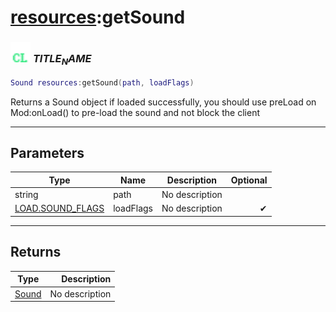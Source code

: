# [resources](../resources/README.md):getSound

### <img src="../../.gitbook/assets/client.png" width="32" height="32" /> $TITLE_NAME$

```lua
Sound resources:getSound(path, loadFlags)
```

Returns a Sound object if loaded successfully, you should use preLoad on Mod:onLoad() to pre-load the sound and not block the client<br>

-----------------
## Parameters

| Type   | Name | Description | Optional |
| ------ | ---- | ----------- | -------: |
| string | path | No description |  |
| [LOAD.SOUND_FLAGS](../load.sound_flags/README.md) | loadFlags | No description | ✔ |

-----------------
## Returns

| Type   | Description |
| ------ | ----------: |
| [Sound](../sound/README.md) | No description |
